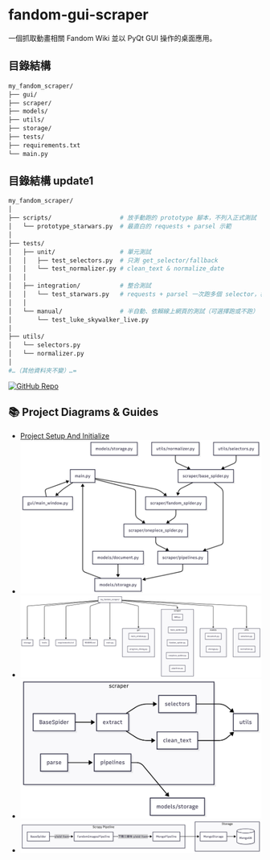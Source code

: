 # fandom-gui-scraper

一個抓取動畫相關 Fandom Wiki 並以 PyQt GUI 操作的桌面應用。

## 目錄結構

```bash
my_fandom_scraper/
├── gui/
├── scraper/
├── models/
├── utils/
├── storage/
├── tests/
├── requirements.txt
└── main.py
```

## 目錄結構 update1
```bash
my_fandom_scraper/
│
├── scripts/                   # 放手動跑的 prototype 腳本，不列入正式測試
│   └── prototype_starwars.py  # 最直白的 requests + parsel 示範
│
├── tests/
│   ├── unit/                  # 單元測試
│   │   ├── test_selectors.py  # 只測 get_selector/fallback
│   │   └── test_normalizer.py # clean_text & normalize_date
│   │
│   ├── integration/           # 整合測試
│   │   └── test_starwars.py   # requests + parsel 一次跑多個 selector，檢查 dict 結構
│   │
│   └── manual/                # 半自動、依賴線上網頁的測試（可選擇跑或不跑）
│       └── test_luke_skywalker_live.py
│
├── utils/
│   └── selectors.py
│   └── normalizer.py
│
#…（其他資料夾不變）…=
```

[![GitHub Repo](https://img.shields.io/badge/GitHub-fandom--gui--scraper-blue)](https://github.com/justin21523/fandom-gui-scraper)

## 📚 Project Diagrams & Guides

- [Project Setup And Initialize](setup_initialization_and_git.md)
- ![Module Dependency](diagrams/01_module_dependency_graph.png)
- ![Directory Structure](diagrams/02_project_directory_structure.png)
- ![Scrapy Pipeline Flow](diagrams/03_pipeline_flow.png)
- ![Scrapy Pipeline To mongoDB Storage](diagrams/04_pipeline_to_mongodb_storage.png)
